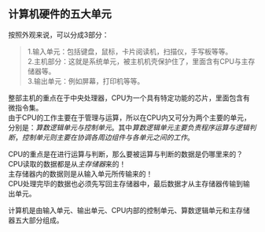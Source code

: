 ﻿## 计算机硬件的五大单元 ##
按照外观来说，可以分成3部分：  
> 1.输入单元：包括键盘，鼠标，卡片阅读机，扫描仪，手写板等等。  
> 2.主机部分：这就是系统单元，被主机机壳保护住了，里面含有CPU与主存储器等。  
> 3.输出单元：例如屏幕，打印机等等。  

整部主机的重点在于中央处理器，CPU为一个具有特定功能的芯片，里面包含有微指令集。  
由于CPU的工作主要在于管理与运算，所以在CPU内又可分为两个主要的单元，分别是：*算数逻辑单元与控制单元*。其中*算数逻辑单元主要负责程序运算与逻辑判断*，*控制单元则主要在协调各周边组件与各单元之间的工作*。  

CPU的重点是在进行运算与判断，那么要被运算与判断的数据是仍哪里来的？ CPU读取的数据都是从*主存储器*来的！  
主存储器内的数据则是从输入单元所传输来的！  
CPU处理完毕的数据也必须先写回主存储器中，最后数据才从主存储器传输到输出单元。  

计算机是由输入单元、输出单元、CPU内部的控制单元、算数逻辑单元和主存储器五大部分组成。  

